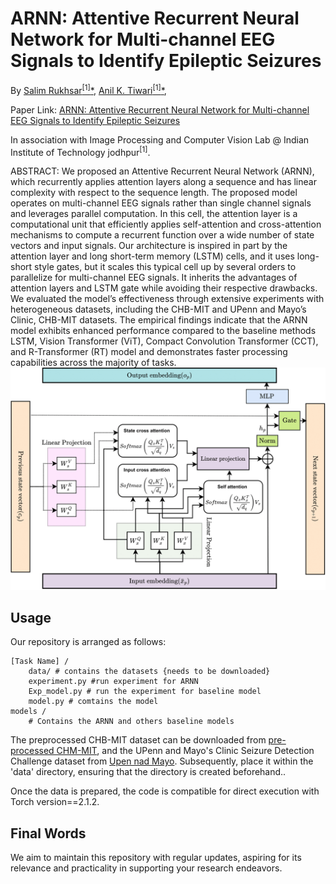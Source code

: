 # ARNN: Attentive Recurrent Neural Network for Multi-channel EEG Signals to Identify Epileptic Seizures


By [Salim Rukhsar<sup>[1]</sup><span>&#42;</span>](https://www.linkedin.com/in/salim-rukhsar-10845282/),
[Anil K. Tiwari<sup>[1]</sup><span>&#42;</span>](http://home.iitj.ac.in/~akt/),

Paper Link: [ARNN: Attentive Recurrent Neural Network for Multi-channel EEG Signals to Identify Epileptic Seizures](https://arxiv.org/abs/2403.03276)

In association with Image Processing and Computer Vision Lab @ Indian Institute of Technology jodhpur<sup>[1]</sup>.

ABSTRACT: We proposed an Attentive Recurrent Neural Network (ARNN), which recurrently applies attention layers along a sequence and has linear complexity with respect to the sequence length. The proposed model operates on multi-channel EEG signals rather than single channel signals and leverages parallel computation. In this cell, the attention layer is a computational unit that efficiently
applies self-attention and cross-attention mechanisms to compute a recurrent function over a wide number of state vectors and input signals. Our architecture is inspired in part by the attention layer and long short-term memory (LSTM) cells, and it uses long-short style gates, but it scales this typical cell up by several orders to parallelize for multi-channel EEG signals. It inherits the
advantages of attention layers and LSTM gate while avoiding their respective drawbacks. We evaluated the model’s effectiveness through extensive experiments with heterogeneous datasets, including the CHB-MIT and UPenn and Mayo’s Clinic, CHB-MIT datasets. The empirical findings indicate that the ARNN model exhibits enhanced performance compared to the baseline methods LSTM, Vision Transformer (ViT), Compact Convolution Transformer (CCT), and R-Transformer (RT) model and demonstrates faster processing capabilities across the majority of tasks. ![](ARNN-Arch.png)

## Usage
Our repository is arranged as follows:
```
[Task Name] /
    data/ # contains the datasets {needs to be downloaded}
    experiment.py #run experiment for ARNN
    Exp_model.py # run the experiment for baseline model
    model.py # comtains the model
models /
    # Contains the ARNN and others baseline models    
```
The preprocessed CHB-MIT dataset can be downloaded from [pre-processed CHM-MIT](https://ieee-dataport.org/open-access/preprocessed-chb-mit-scalp-eeg-database), and the UPenn and Mayo's Clinic Seizure Detection Challenge dataset from [Upen nad Mayo](https://www.kaggle.com/c/seizure-detection). Subsequently, place it within the 'data' directory, ensuring that the directory is created beforehand..

Once the data is prepared, the code is compatible for direct execution with Torch version==2.1.2.
## Final Words
We aim to maintain this repository with regular updates, aspiring for its relevance and practicality in supporting your research endeavors. 
